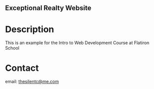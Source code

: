 Exceptional Realty Website
-----

# Description
This is an example for the Intro to Web Development Course at Flatiron School

# Contact

email: thesilentc@me.com
